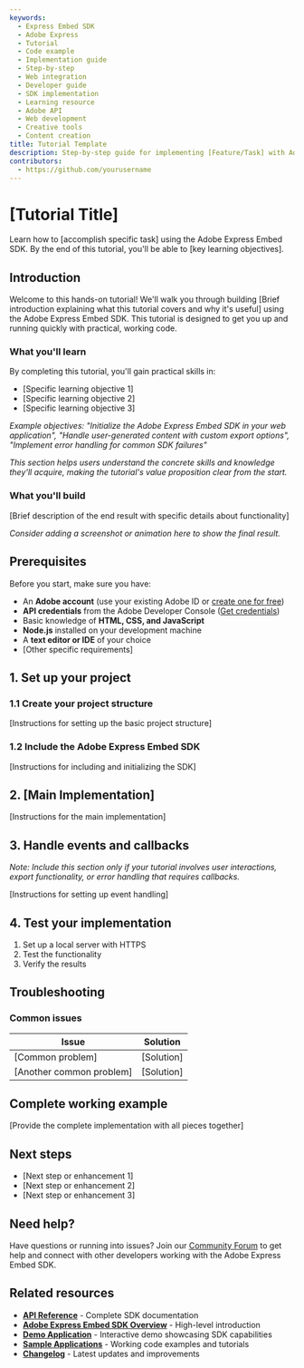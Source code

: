 ```yaml
---
keywords:
  - Express Embed SDK
  - Adobe Express
  - Tutorial
  - Code example
  - Implementation guide
  - Step-by-step
  - Web integration
  - Developer guide
  - SDK implementation
  - Learning resource
  - Adobe API
  - Web development
  - Creative tools
  - Content creation
title: Tutorial Template
description: Step-by-step guide for implementing [Feature/Task] with Adobe Express Embed SDK
contributors:
  - https://github.com/yourusername
---
```


# [Tutorial Title]

Learn how to [accomplish specific task] using the Adobe Express Embed SDK. By the end of this tutorial, you'll be able to [key learning objectives].

## Introduction

<!--
Tutorial Best Practices:
• Do include screenshots and animations to illustrate key concepts (max size 2500px)
• Use collapsible sections when possible to organize long content
• Test all code examples thoroughly before publishing
• Include error handling examples and common failure scenarios
• Link to relevant API documentation and related tutorials
• Provide complete, working code samples that users can copy and run
• Use consistent naming conventions throughout the tutorial
• Include performance considerations and optimization tips where relevant
-->

Welcome to this hands-on tutorial! We'll walk you through building [Brief introduction explaining what this tutorial covers and why it's useful] using the Adobe Express Embed SDK. This tutorial is designed to get you up and running quickly with practical, working code.

### What you'll learn

By completing this tutorial, you'll gain practical skills in:

- [Specific learning objective 1]
- [Specific learning objective 2]
- [Specific learning objective 3]

_Example objectives: "Initialize the Adobe Express Embed SDK in your web application", "Handle user-generated content with custom export options", "Implement error handling for common SDK failures"_

_This section helps users understand the concrete skills and knowledge they'll acquire, making the tutorial's value proposition clear from the start._

### What you'll build

[Brief description of the end result with specific details about functionality]

_Consider adding a screenshot or animation here to show the final result._

## Prerequisites

Before you start, make sure you have:

- An **Adobe account** (use your existing Adobe ID or [create one for free](https://account.adobe.com/))
- **API credentials** from the Adobe Developer Console ([Get credentials](../quickstart/index.md#step-1-get-an-api-key))
- Basic knowledge of **HTML, CSS, and JavaScript**
- **Node.js** installed on your development machine
- A **text editor or IDE** of your choice
- [Other specific requirements]

## 1. Set up your project

### 1.1 Create your project structure

[Instructions for setting up the basic project structure]

### 1.2 Include the Adobe Express Embed SDK

[Instructions for including and initializing the SDK]

## 2. [Main Implementation]

[Instructions for the main implementation]

## 3. Handle events and callbacks

_Note: Include this section only if your tutorial involves user interactions, export functionality, or error handling that requires callbacks._

[Instructions for setting up event handling]

## 4. Test your implementation

1. Set up a local server with HTTPS
2. Test the functionality
3. Verify the results

## Troubleshooting

### Common issues

| Issue                    | Solution   |
| ------------------------ | ---------- |
| [Common problem]         | [Solution] |
| [Another common problem] | [Solution] |

## Complete working example

[Provide the complete implementation with all pieces together]

## Next steps

- [Next step or enhancement 1]
- [Next step or enhancement 2]
- [Next step or enhancement 3]

## Need help?

Have questions or running into issues? Join our [Community Forum](https://community.adobe.com/t5/adobe-express-developers/ct-p/ct-adobe-express-developers) to get help and connect with other developers working with the Adobe Express Embed SDK.

## Related resources

- **[API Reference](../../v4/index.md)** - Complete SDK documentation
- **[Adobe Express Embed SDK Overview](../index.md)** - High-level introduction
- **[Demo Application](https://demo.expressembed.com/)** - Interactive demo showcasing SDK capabilities
- **[Sample Applications](https://github.com/AdobeDocs/embed-sdk-samples/tree/main/code-samples/tutorials)** - Working code examples and tutorials
- **[Changelog](../changelog/index.md)** - Latest updates and improvements
